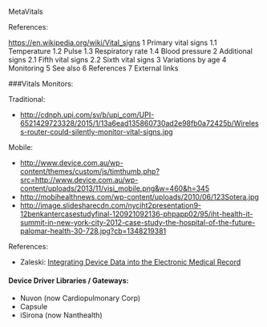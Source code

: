 MetaVitals


References:

https://en.wikipedia.org/wiki/Vital_signs
1 Primary vital signs
1.1 Temperature
1.2 Pulse
1.3 Respiratory rate
1.4 Blood pressure
2 Additional signs
2.1 Fifth vital signs
2.2 Sixth vital signs
3 Variations by age
4 Monitoring
5 See also
6 References
7 External links


###Vitals Monitors:

Traditional:
* http://cdnph.upi.com/sv/b/upi_com/UPI-6521429723328/2015/1/13a6ead135860730ad2e98fb0a72425b/Wireless-router-could-silently-monitor-vital-signs.jpg



Mobile:
* http://www.device.com.au/wp-content/themes/custom/js/timthumb.php?src=http://www.device.com.au/wp-content/uploads/2013/11/visi_mobile.png&w=460&h=345
* http://mobihealthnews.com/wp-content/uploads/2010/06/123Sotera.jpg
* http://image.slidesharecdn.com/nyciht2presentation9-12benkantercasestudyfinal-120921092136-phpapp02/95/iht-health-it-summit-in-new-york-city-2012-case-study-the-hospital-of-the-future-palomar-health-30-728.jpg?cb=1348219381


References:
* Zaleski: [Integrating Device Data into the Electronic Medical Record](https://books.google.com/books?id=nVuJBcb3djoC&pg=PA10&lpg=PA10&dq=physiological+vitals+signs+metadata&source=bl&ots=mEbMkOV3Jx&sig=tQOVmiEgCFMqTS9B4-vPROuz4aI&hl=en&sa=X&ved=0CDwQ6AEwBWoVChMIhtvl-qvRxwIVRHM-Ch2nMQ5Y#v=onepage&q=physiological%20vitals%20signs%20metadata&f=false)


#### Device Driver Libraries / Gateways:
* Nuvon (now Cardiopulmonary Corp)
* Capsule
* iSirona (now Nanthealth)



